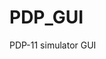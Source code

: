 # PDP_GUI
PDP-11 simulator GUI
<initial code base as place holder>
<yet to implement major features>
